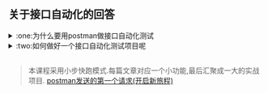 ## 关于接口自动化的回答

<details>
<summary id="juejin" color="#00ff00">:one:为什么要用postman做接口自动化测试</summary>

关于接口自动化测试，目前在业内有两大类解决方案

- 一类是通过代码编写接口测试框架，实现接口自动化测试，其要求测试人员掌握扎实的编程基础；
    - 优点:laughing:
        - 灵活更好定制化公司项目

    - 缺点:disappointed_relieved:
        - 时间投入成本过大，不适合小项目
        - 后端系统变更，自动化脚本维护成本过高

- 另一类是借助接口测试工具，配合Postman等集成工具实现接口自动化测试持续集成。，

    - 优点:laughing:
        - 学习成本更低，适合新人上手
        - 被测系统改动，自动化维护相对于脚本更简单
    - 缺点:disappointed_relieved:
        - 不适合大项目，多人测试团队

</details>

<details>
<summary id="juejin">:two:如何做好一个接口自动化测试项目呢</summary>

- 降低成本 :yum:
    - 减少开发工具成本
    - 减少维护用例成本
    - 减少维护脚本成本
- 降低使用难度 :yum:
    - 人人能用
    - 构建容易

> 一个好的**自动化测试项目**，需要从:one:**时间**
:two:**人力**:three:**收益**这三个方面出发，做好权衡，找出最适合项目的方式去开展。:smile:

</details>

## 
> 本课程采用小步快跑模式.每篇文章对应一个小功能,最后汇聚成一大的实战项目.
[postman发送的第一个请求(开启新旅程)]()